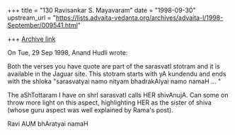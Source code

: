 +++
title = "130 Ravisankar S. Mayavaram"
date = "1998-09-30"
upstream_url = "https://lists.advaita-vedanta.org/archives/advaita-l/1998-September/009541.html"

+++
[Archive link](https://lists.advaita-vedanta.org/archives/advaita-l/1998-September/009541.html)

On Tue, 29 Sep 1998, Anand Hudli wrote:

<verses on sarasvatI deleted>

Both the verses you have quote are part of the sarasvatI stotram
and it is available in the Jaguar site. This stotram starts with
yA kundendu and ends with the shloka "sarasvatyai namo nityam
bhadrakAlyai namo namaH ... "

The aShTottaram I have on shrI sarasvatI calls HER shivAnujA. Can
some on throw more light on this aspect, highlighting HER as the
sister of shiva (whose guru aspect was well explained by Rama's
post).

Ravi
AUM bhAratyai namaH

